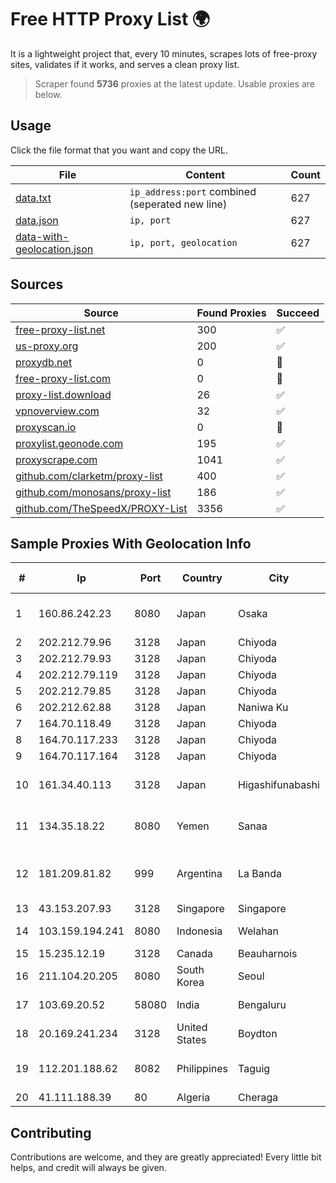 
# Free HTTP Proxy List 🌍

It is a lightweight project that, every 10 minutes, scrapes lots of free-proxy sites, validates if it works, and serves a clean proxy list.


> Scraper found **5736** proxies at the latest update. Usable proxies are below.

## Usage

Click the file format that you want and copy the URL.


|File|Content|Count|
|----|-------|-----|
|[data.txt](https://raw.githubusercontent.com/themiralay/Proxy-List-World/master/data.txt)|`ip_address:port` combined (seperated new line)|627|
|[data.json](https://raw.githubusercontent.com/themiralay/Proxy-List-World/master/data.json)|`ip, port`|627|
|[data-with-geolocation.json](https://raw.githubusercontent.com/themiralay/Proxy-List-World/master/data-with-geolocation.json)|`ip, port, geolocation`|627|

## Sources

|Source|Found Proxies|Succeed|
|------|-------------|-------|
|[free-proxy-list.net](https://free-proxy-list.net)|300|✅|
|[us-proxy.org](https://www.us-proxy.org)|200|✅|
|[proxydb.net](http://proxydb.net)|0|🚫|
|[free-proxy-list.com](https://free-proxy-list.com/?page=&port=&type%5B%5D=http&type%5B%5D=https&up_time=0&search=Search)|0|🚫|
|[proxy-list.download](https://www.proxy-list.download/HTTP)|26|✅|
|[vpnoverview.com](https://vpnoverview.com/privacy/anonymous-browsing/free-proxy-servers)|32|✅|
|[proxyscan.io](https://www.proxyscan.io)|0|🚫|
|[proxylist.geonode.com](https://proxylist.geonode.com/api/proxy-list?limit=300&page=1&sort_by=lastChecked&sort_type=desc&protocols=http,https)|195|✅|
|[proxyscrape.com](https://api.proxyscrape.com/v2/?request=displayproxies&protocol=http&timeout=10000&country=all&ssl=all&anonymity=all)|1041|✅|
|[github.com/clarketm/proxy-list](https://raw.githubusercontent.com/clarketm/proxy-list/master/proxy-list-raw.txt)|400|✅|
|[github.com/monosans/proxy-list](https://raw.githubusercontent.com/monosans/proxy-list/main/proxies/http.txt)|186|✅|
|[github.com/TheSpeedX/PROXY-List](https://raw.githubusercontent.com/TheSpeedX/PROXY-List/master/http.txt)|3356|✅|


## Sample Proxies With Geolocation Info

|#|Ip|Port|Country|City|Internet Service Provider|
|-|--|----|-------|----|-------------------------|
|1|160.86.242.23|8080|Japan|Osaka|Sony Network Communications Inc|
|2|202.212.79.96|3128|Japan|Chiyoda|SIMPLEIA|
|3|202.212.79.93|3128|Japan|Chiyoda|SIMPLEIA|
|4|202.212.79.119|3128|Japan|Chiyoda|SIMPLEIA|
|5|202.212.79.85|3128|Japan|Chiyoda|SIMPLEIA|
|6|202.212.62.88|3128|Japan|Naniwa Ku|SIMPLEIA|
|7|164.70.118.49|3128|Japan|Chiyoda|InfoSphere|
|8|164.70.117.233|3128|Japan|Chiyoda|InfoSphere|
|9|164.70.117.164|3128|Japan|Chiyoda|InfoSphere|
|10|161.34.40.113|3128|Japan|Higashifunabashi|NTT PC Communications, Inc.|
|11|134.35.18.22|8080|Yemen|Sanaa|Public Telecommunication Corporation|
|12|181.209.81.82|999|Argentina|La Banda|ARSAT - Empresa Argentina de Soluciones Satelitales S.A|
|13|43.153.207.93|3128|Singapore|Singapore|Aceville Pte.ltd|
|14|103.159.194.241|8080|Indonesia|Welahan|PT Giga Digital Nusantara|
|15|15.235.12.19|3128|Canada|Beauharnois|OVH SAS|
|16|211.104.20.205|8080|South Korea|Seoul|Korea Telecom|
|17|103.69.20.52|58080|India|Bengaluru|Allnet Broadband Network PVT LTD|
|18|20.169.241.234|3128|United States|Boydton|Microsoft Corporation|
|19|112.201.188.62|8082|Philippines|Taguig|Philippine Long Distance Telephone Co.|
|20|41.111.188.39|80|Algeria|Cheraga|Algerie Telecom|



## Contributing

Contributions are welcome, and they are greatly appreciated! Every
little bit helps, and credit will always be given.

